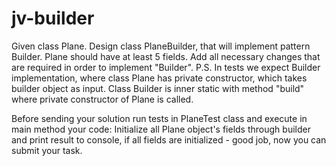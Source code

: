 # jv-builder

Given class Plane. Design class PlaneBuilder, that will implement pattern Builder.
Plane should have at least 5 fields.
Add all necessary changes that are required in order to implement "Builder".
P.S.
In tests we expect Builder implementation, where class Plane has private constructor, which takes builder object as input.
Class Builder is inner static with method "build" where private constructor of Plane is called.

Before sending your solution run tests in PlaneTest class and execute in main method your code:
Initialize all Plane object's fields through builder and print result to console, if 
all fields are initialized - good job, now you can submit your task.
